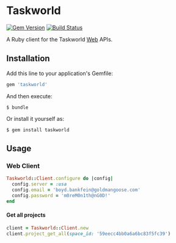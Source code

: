 # Taskworld
[![Gem Version](https://badge.fury.io/rb/taskworld.svg)](https://badge.fury.io/rb/taskworld)
 [![Build Status](https://travis-ci.org/yshimada0330/taskworld.svg?branch=master)](https://travis-ci.org/yshimada0330/taskworld)

A Ruby client for the Taskworld [Web](https://api.taskworld.com/) APIs.

## Installation

Add this line to your application's Gemfile:

```ruby
gem 'taskworld'
```

And then execute:

    $ bundle

Or install it yourself as:

    $ gem install taskworld

## Usage

### Web Client

```ruby
Taskworld::Client.configure do |config|
  config.server = :usa
  config.email = 'boyd.bankfein@goldmangoose.com'
  config.password = 'm0reM0n1th@nG0D!'
end
```

#### Get all projects
```ruby
client = Taskworld::Client.new
client.project_get_all(space_id: '59eecc4bb0a6a6bc83f5fc39')
```
